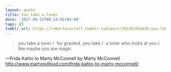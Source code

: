 ```yaml
---
layout: quote
title: You take a lover
date: '2017-09-15T08:14:02+04:00'
tags: []
tumblr_url: https://robertocarroll.tumblr.com/post/165363241635/you-take-a-lover-for-granted-you-take-a
---
```

<blockquote>you take a lover / 
for granted, you take / 
a lover who looks at you / 
like maybe you are magic</blockquote>&#8212;Frida Kahlo to Marty McConnell
by Marty McConnell
<a href="http://www.martyoutloud.com/frida-kahlo-to-marty-mcconnell/">http://www.martyoutloud.com/frida-kahlo-to-marty-mcconnell/</a>
